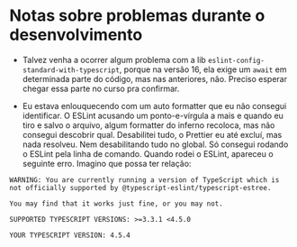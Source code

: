 # Notas sobre problemas durante o desenvolvimento

- Talvez venha a ocorrer algum problema com a lib `eslint-config-standard-with-typescript`, porque na versão 16, ela exige um `await` em determinada parte do código, mas nas anteriores, não. Preciso esperar chegar essa parte no curso pra confirmar.

- Eu estava enlouquecendo com um auto formatter que eu não consegui identificar. O ESLint acusando um ponto-e-vírgula a mais e quando eu tiro e salvo o arquivo, algum formatter do inferno recoloca, mas não consegui descobrir qual. Desabilitei tudo, o Prettier eu até excluí, mas nada resolveu. Nem desabilitando tudo no global. Só consegui rodando o ESLint pela linha de comando. Quando rodei o ESLint, apareceu o seguinte erro. Imagino que possa ter relação:

```shell
WARNING: You are currently running a version of TypeScript which is not officially supported by @typescript-eslint/typescript-estree.

You may find that it works just fine, or you may not.

SUPPORTED TYPESCRIPT VERSIONS: >=3.3.1 <4.5.0

YOUR TYPESCRIPT VERSION: 4.5.4
```
